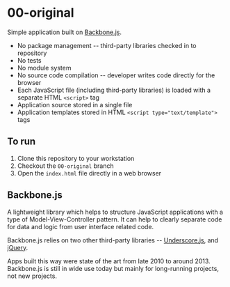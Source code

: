 # 00-original

Simple application built on [Backbone.js](http://backbonejs.org/).

* No package management -- third-party libraries checked in to repository
* No tests
* No module system
* No source code compilation -- developer writes code directly for the browser
* Each JavaScript file (including third-party libraries) is loaded with a separate HTML `<script>` tag
* Application source stored in a single file
* Application templates stored in HTML `<script type="text/template">` tags

## To run

1. Clone this repository to your workstation
1. Checkout the `00-original` branch
1. Open the `index.html` file directly in a web browser

## Backbone.js

A lightweight library which helps to structure JavaScript applications with a type of
Model-View-Controller pattern.
It can help to clearly separate code for data and logic from user interface related code.

Backbone.js relies on two other third-party libraries --
[Underscore.js](http://underscorejs.org/), and [jQuery](https://jquery.com/).

Apps built this way were state of the art from late 2010 to around 2013.
Backbone.js is still in wide use today but mainly for long-running projects, not new projects.
